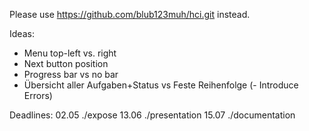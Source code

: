 Please use https://github.com/blub123muh/hci.git instead.


Ideas:
- Menu top-left vs. right
- Next button position
- Progress bar vs no bar
- Übersicht aller Aufgaben+Status vs Feste Reihenfolge
(- Introduce Errors)

Deadlines:
02.05   ./expose
13.06   ./presentation
15.07   ./documentation
